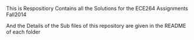 This is Respositiory Contains all the Solutions for the ECE264 Assignments Fall2014


And the Details of the Sub files of this repository are given in the README of each folder

